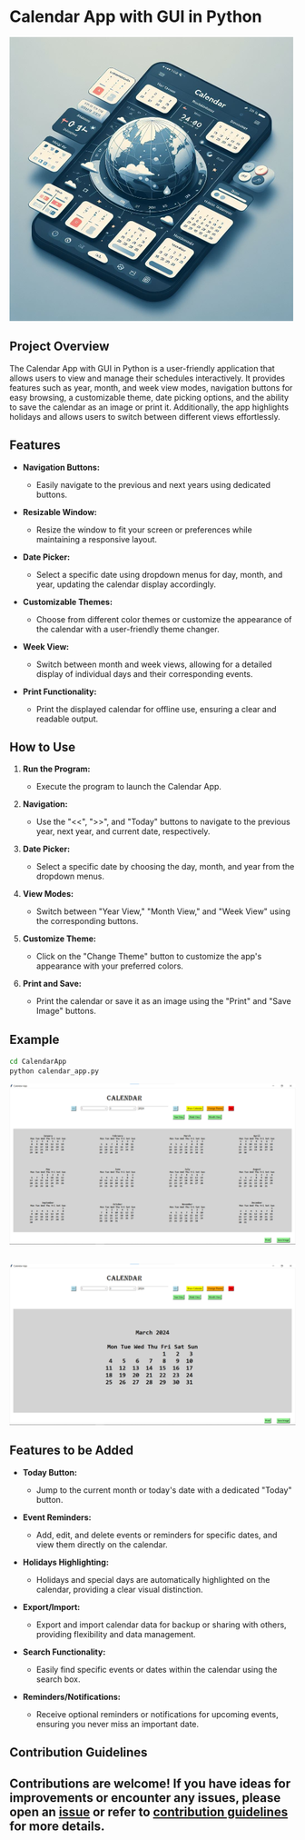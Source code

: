 # Calendar App with GUI in Python

![Calendar App](image-2.png)

## Project Overview

The Calendar App with GUI in Python is a user-friendly application that allows users to view and manage their schedules interactively. It provides features such as year, month, and week view modes, navigation buttons for easy browsing, a customizable theme, date picking options, and the ability to save the calendar as an image or print it. Additionally, the app highlights holidays and allows users to switch between different views effortlessly.

## Features

- **Navigation Buttons:**

  - Easily navigate to the previous and next years using dedicated buttons.

- **Resizable Window:**

  - Resize the window to fit your screen or preferences while maintaining a responsive layout.

- **Date Picker:**

  - Select a specific date using dropdown menus for day, month, and year, updating the calendar display accordingly.

- **Customizable Themes:**

  - Choose from different color themes or customize the appearance of the calendar with a user-friendly theme changer.

- **Week View:**

  - Switch between month and week views, allowing for a detailed display of individual days and their corresponding events.

- **Print Functionality:**

  - Print the displayed calendar for offline use, ensuring a clear and readable output.

## How to Use

1. **Run the Program:**

   - Execute the program to launch the Calendar App.

2. **Navigation:**

   - Use the "<<", ">>", and "Today" buttons to navigate to the previous year, next year, and current date, respectively.

3. **Date Picker:**

   - Select a specific date by choosing the day, month, and year from the dropdown menus.

4. **View Modes:**

   - Switch between "Year View," "Month View," and "Week View" using the corresponding buttons.

5. **Customize Theme:**

   - Click on the "Change Theme" button to customize the app's appearance with your preferred colors.

6. **Print and Save:**

   - Print the calendar or save it as an image using the "Print" and "Save Image" buttons.

## Example

```bash
cd CalendarApp
python calendar_app.py
```

![Output](image.png)

\
![Output 2](image-1.png)

## Features to be Added

- **Today Button:**

  - Jump to the current month or today's date with a dedicated "Today" button.

- **Event Reminders:**

  - Add, edit, and delete events or reminders for specific dates, and view them directly on the calendar.

- **Holidays Highlighting:**

  - Holidays and special days are automatically highlighted on the calendar, providing a clear visual distinction.

- **Export/Import:**

  - Export and import calendar data for backup or sharing with others, providing flexibility and data management.

- **Search Functionality:**

  - Easily find specific events or dates within the calendar using the search box.

- **Reminders/Notifications:**

  - Receive optional reminders or notifications for upcoming events, ensuring you never miss an important date.

## Contribution Guidelines

Contributions are welcome! If you have ideas for improvements or encounter any issues, please open an [issue](https://github.com/vrm-piyush/Acronym/issues) or refer to [contribution guidelines](../CONTRIBUTING.md) for more details.
---
